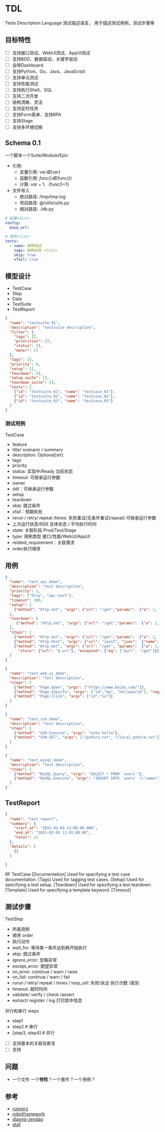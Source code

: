 # TDL
Tests Description Language 
测试描述语言， 用于描述测试用例，测试步骤等

## 目标特性
- [ ] 支持接口测试、WebUI测试、AppUI测试
- [ ] 支持BDD、数据驱动、关键字驱动
- [ ] 自带Dashboard
- [ ] 支持Python、Go、Java、JavaScript
- [ ] 支持单元测试
- [ ] 支持性能测试
- [ ] 支持执行Shell、SQL
- [ ] 支持二次开发
- [ ] 结构清晰、灵活
- [ ] 支持定时任务
- [ ] 支持Form表单、支持RPA
- [ ] 支持Stage
- [ ] 支持多环境切换

## Schema 0.1

一个脚本一个Suite/Module/Epic
- 引用: 
  - 变量引用: $var或${var}
  - 函数引用: $func()或${func()}
  - 计算: ${var+1}、${func()+1}
- 文件导入
  - 绝对路径: /tmp/tmp.log
  - 项目路径: @/utils/utils.py
  - 相对路径: ./db.py

  

```yaml
# 配置<dict>
config: 
  base_url: 

# 用例<list>
tests:  
  - name: 用例描述
    tags: 用例标签 <list>
    skip: true
    xfail: true
```


## 模型设计
- TestCase
- Step
- Data
- TestSuite
- TestReport

```json
{
  "name": "testsuite_01",
  "description": "testsuite description",
  "filter": {
    "tags": [],
    "priorities": [],
    "status": [],
    "owner": []
  },
  "tags": [],
  "priority": 0,
  "setup": [],
  "teardown": [],
  "setup_suite": [],
  "teardown_suite": [],
  "tests": [
    {"id": "testsuite_01", "name": "testcase_01"},
    {"id": "testsuite_02", "name": "testcase_02"},
    {"id": "testsuite_03", "name": "testcase_03"}
  ]
}


```


### 测试用例
TestCase
- feature
- title/ scenario / summary
- description: Optional[str]
- tags
- priority
- status: 实现中/Ready 当前状态
- timeout: 可继承运行参数
- owner
- ddt：可继承运行参数
- setup
- teardown
- skip: 跳过条件
- xfail：预期失败
- rerun / retry/ repeat /times: 失败重试/无条件重试(repeat) 可继承运行参数
- 上次运行状态/时间 总体状态 / 平均执行时间
- state: 关联阶段 Prod/Test/Stage
- type: 用例类型 接口/性能/WebUI/AppUI
- related_requirement：关联需求
- order执行顺序

## 用例
```json
{
  "name": "test_api_demo",
  "description": "test description",
  "priority": 1,
  "tags": ["http", "api-test"],
  "timeout": 100,
  "setup": [
    {"method": "Http.Get", "args": {"url": "/get","params":  {"a": 1, "b": 2, "c": 3}}}
  ],
  "teardown": [
     {"method": "Http.Get", "args": {"url": "/get","params":  {"a": 1, "b": 2, "c": 3}}}
  ],
  "steps": [
    {"method": "Http.Get", "args": {"url": "/get","params":  {"a": 1, "b": 2, "c": 3}}},
    {"method": "Http.Post", "args": {"url": "/post", "json":  {"name": "Kevin"}}},
    {"method": "Http.Get", "args": {"url": "/get", "params":  {"a": 1, "b": 2, "c": 3}}, 
      "store": {"url": "$.url"}, "excepted": {"eq": ["$url", "/get"]}}
  ]
}

```
```json
{
  "name": "test_web_ui_demo",
  "description": "test description",
  "steps": [
    {"method": "Page.Open", "args": ["https://www.baidu.com/"]},
    {"method": "Page.InputTo", "args": ["id","kw", "helloworld"], "register": {"value1": "//[@id=\"kw\"]/@value"}},
    {"method": "Page.Click", "args": ["id","su"]}
  ]
}

```

```json
{
  "name": "test_ssh_demo",
  "description": "test description",
  "steps": [
    {"method": "SSH.Execute", "args": "echo hello"},
    {"method": "SSH.GET", "args": ["/path/a.txt", "/local_path/a.txt"]}
  ]
}

```
```json
{
  "name": "test_mysql_demo",
  "description": "test description",
  "steps": [
    {"method": "MySQL.Query", "args": "SELECT * FROM `users`"},
    {"method": "MySQL.Execute", "args": "INSERT INTO `users` (\"name\") VALUES(\"KEVIN\")"}
  ]
}

```

## TestReport
```json
{
  "name": "test_report",
  "summary": {
    "start_at": "2015-02-03 12:00:00.000",
    "end_at": "2015-02-03 12:01:00.00",
    "total": 12
  },
  "details": [
    {}
  ]
  
}
```



RF TestCase
[Documentation]	Used for specifying a test case documentation.
[Tags]	Used for tagging test cases.
[Setup]	Used for specifying a test setup.
[Teardown]	Used for specifying a test teardown.
[Template]	Used for specifying a template keyword.
[Timeout]

## 测试步骤
TestStep
- 所属用例
- 顺序 order
- 执行动作
- wait_for: 等待某一条件达到再开始执行
- skip: 跳过条件
- ignore_error: 忽略异常
- except_error: 期望异常
- on_error: continue / warn / raise
- on_fail: continue / warn / fail
- rurun / retry/ repeat / times / loop_util: 失败/永远 执行次数 /直到
- timeout: 超时时间
- validate/ verify / check /assert
- extract/ register / log  打印其中信息

并行和串行
steps
  - step1
  - step2 # 串行
  - [step3, step4]  # 并行

- [ ] 支持基本的关联及断言
- [ ] 支持

## 问题
- 一个文件 一个**特性**？一个套件？一个用例？


## 参考
- [runnerz](https://github.com/hanzhichao/runnerz)
- [robotframework](https://robotframework.org/robotframework/latest/RobotFrameworkUserGuide.html)
- [djaong-zendao](https://github.com/hanzhichao/django_zendao/blob/main/apps/mtest/models.py)
- [qtaf](https://qta-testbase.readthedocs.io/zh/latest/testcheck.html#id4)
